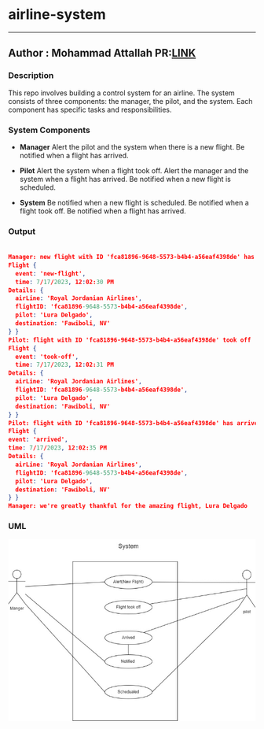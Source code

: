 # airline-system

---
Author : Mohammad Attallah
PR:[LINK](https://github.com/mohAttallah/airline-system/pull/1)
--- 

### Description
This repo involves building a control system for an airline. The system consists of three components: the manager, the pilot, and the system. Each component has specific tasks and responsibilities. 

### System Components

- **Manager**
Alert the pilot and the system when there is a new flight.
 Be notified when a flight has arrived.

- **Pilot**
Alert the system when a flight took off.
Alert the manager and the system when a flight has arrived.
Be notified when a new flight is scheduled.

- **System**
Be notified when a new flight is scheduled.
Be notified when a flight took off.
Be notified when a flight has arrived.


### Output

```JSON

Manager: new flight with ID 'fca81896-9648-5573-b4b4-a56eaf4398de' has been scheduled
Flight {
  event: 'new-flight',
  time: 7/17/2023, 12:02:30 PM
Details: {
  airLine: 'Royal Jordanian Airlines',
  flightID: 'fca81896-9648-5573-b4b4-a56eaf4398de',
  pilot: 'Lura Delgado',
  destination: 'Fawiboli, NV'
} }
Pilot: flight with ID 'fca81896-9648-5573-b4b4-a56eaf4398de' took off
Flight {
  event: 'took-off',
  time: 7/17/2023, 12:02:31 PM
Details: {
  airLine: 'Royal Jordanian Airlines',
  flightID: 'fca81896-9648-5573-b4b4-a56eaf4398de',
  pilot: 'Lura Delgado',
  destination: 'Fawiboli, NV'
} }
Pilot: flight with ID 'fca81896-9648-5573-b4b4-a56eaf4398de' has arrived
Flight {
event: 'arrived',
time: 7/17/2023, 12:02:35 PM
Details: {
  airLine: 'Royal Jordanian Airlines',
  flightID: 'fca81896-9648-5573-b4b4-a56eaf4398de',
  pilot: 'Lura Delgado',
  destination: 'Fawiboli, NV'
} }
Manager: we're greatly thankful for the amazing flight, Lura Delgado
```

### UML
![UML](system.jpg)